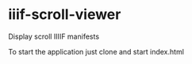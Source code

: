# iiif-scroll-viewer
Display scroll IIIIF manifests

To start the application just clone and start index.html
